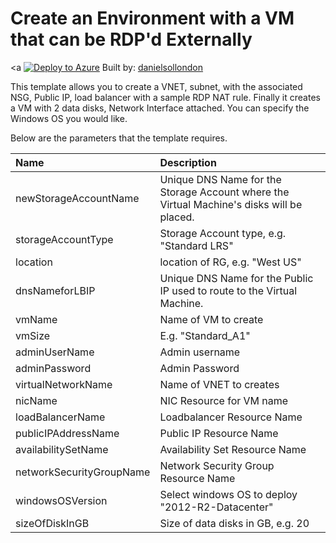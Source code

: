# Create an Environment with a VM that can be RDP'd Externally

<a
[![Deploy to Azure](http://azuredeploy.net/deploybutton.png)](https://azuredeploy.net/)
</a>
Built by: [danielsollondon](https://github.com/danielsollondon)

This template allows you to create a VNET, subnet, with the associated NSG, Public IP, load balancer with a sample RDP NAT rule. Finally it creates a VM with 2 data disks, Network Interface attached. You can specify the Windows OS you would like.

Below are the parameters that the template requires.

| Name   | Description    |
|:--- |:---|
| newStorageAccountName  | Unique DNS Name for the Storage Account where the Virtual Machine's disks will be placed. |
storageAccountType | Storage Account type, e.g. "Standard LRS"
location | location of RG, e.g. "West US" |
dnsNameforLBIP | Unique DNS Name for the Public IP used to route to the Virtual Machine. |
vmName | Name of VM to create |
vmSize | E.g. "Standard_A1" |
adminUserName | Admin username |
adminPassword | Admin Password |
virtualNetworkName | Name of VNET to creates |
nicName | NIC Resource for VM name |
loadBalancerName | Loadbalancer Resource Name |
publicIPAddressName | Public IP Resource Name |
availabilitySetName | Availability Set Resource Name |
networkSecurityGroupName | Network Security Group Resource Name |
windowsOSVersion | Select windows OS to deploy "2012-R2-Datacenter" |
sizeOfDiskInGB | Size of data disks in GB, e.g. 20 |

